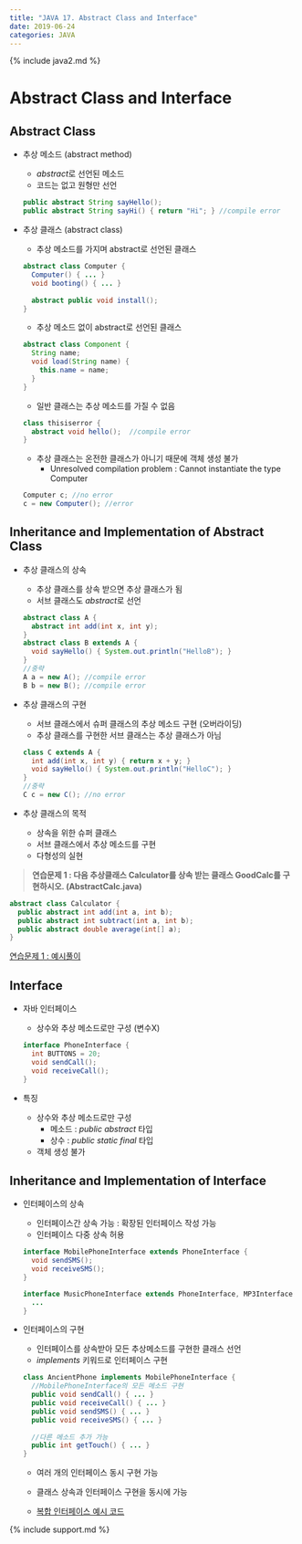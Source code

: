 ```yaml
---
title: "JAVA 17. Abstract Class and Interface"
date: 2019-06-24
categories: JAVA
---
```


{% include java2.md %}

# Abstract Class and Interface

## Abstract Class

* 추상 메소드 (abstract method)
  * *abstract*로 선언된 메소드
  * 코드는 없고 원형만 선언
  
  ~~~java
  public abstract String sayHello();
  public abstract String sayHi() { return "Hi"; } //compile error
  ~~~
  
* 추상 클래스 (abstract class)
  * 추상 메소드를 가지며 abstract로 선언된 클래스
  
  ~~~java
  abstract class Computer {
    Computer() { ... }
    void booting() { ... }
    
    abstract public void install();
  }
  ~~~
  
  * 추상 메소드 없이 abstract로 선언된 클래스
  
  ~~~java
  abstract class Component {
    String name;
    void load(String name) {
      this.name = name;
    }
  }
  ~~~
  
  * 일반 클래스는 추상 메소드를 가질 수 없음
  
  ~~~java
  class thisiserror {
    abstract void hello();  //compile error
  }
  ~~~
  
  * 추상 클래스는 온전한 클래스가 아니기 때문에 객체 생성 불가
    * Unresolved compilation problem : Cannot instantiate the type Computer
    
  ~~~java
  Computer c; //no error
  c = new Computer(); //error
  ~~~
  
  
## Inheritance and Implementation of Abstract Class

* 추상 클래스의 상속
  * 추상 클래스를 상속 받으면 추상 클래스가 됨
  * 서브 클래스도 *abstract*로 선언
  
  ~~~java
  abstract class A {
    abstract int add(int x, int y);
  }
  abstract class B extends A {
    void sayHello() { System.out.println("HelloB"); }
  }
  //중략
  A a = new A(); //compile error
  B b = new B(); //compile error
  ~~~
  
* 추상 클래스의 구현
  * 서브 클래스에서 슈퍼 클래스의 추상 메소드 구현 (오버라이딩)
  * 추상 클래스를 구현한 서브 클래스는 추상 클래스가 아님
  
  ~~~java
  class C extends A {
    int add(int x, int y) { return x + y; }
    void sayHello() { System.out.println("HelloC"); }
  }
  //중략
  C c = new C(); //no error
  ~~~
  
* 추상 클래스의 목적
  * 상속을 위한 슈퍼 클래스
  * 서브 클래스에서 추상 메소드를 구현
  * 다형성의 실현
  
> **연습문제 1 : 다음 추상클래스 Calculator를 상속 받는 클래스 GoodCalc를 구현하시오. (AbstractCalc.java)**

~~~java
abstract class Calculator {
  public abstract int add(int a, int b);
  public abstract int subtract(int a, int b);
  public abstract double average(int[] a);
}
~~~

[연습문제 1 : 예시풀이](https://github.com/DetegiCE/JavaStudy/blob/master/chapter5/AbstractCalc.java)


## Interface

* 자바 인터페이스
  * 상수와 추상 메소드로만 구성 (변수X)
  
  ~~~java
  interface PhoneInterface { 
    int BUTTONS = 20; 
    void sendCall();
    void receiveCall();
  }
  ~~~
  
* 특징
  * 상수와 추상 메소드로만 구성
    * 메소드 : *public abstract* 타입
    * 상수 : *public static final* 타입
  * 객체 생성 불가
  
## Inheritance and Implementation of Interface

* 인터페이스의 상속
  * 인터페이스간 상속 가능 : 확장된 인터페이스 작성 가능
  * 인터페이스 다중 상속 허용
  
  ~~~java
  interface MobilePhoneInterface extends PhoneInterface {
    void sendSMS();
    void receiveSMS();
  }
  
  interface MusicPhoneInterface extends PhoneInterface, MP3Interface {
    ...
  }
  ~~~
  
* 인터페이스의 구현
  * 인터페이스를 상속받아 모든 추상메소드를 구현한 클래스 선언
  * *implements* 키워드로 인터페이스 구현
  
  ~~~java
  class AncientPhone implements MobilePhoneInterface {
    //MobilePhoneInterface의 모든 메소드 구현
    public void sendCall() { ... }
    public void receiveCall() { ... }
    public void sendSMS() { ... }
    public void receiveSMS() { ... }
    
    //다른 메소드 추가 가능
    public int getTouch() { ... }
  }
  ~~~
  
  * 여러 개의 인터페이스 동시 구현 가능
  * 클래스 상속과 인터페이스 구현을 동시에 가능
  
  * [복합 인터페이스 예시 코드](https://github.com/DetegiCE/JavaStudy/blob/master/chapter5/InterfaceEx.java)
  
{% include support.md %}
